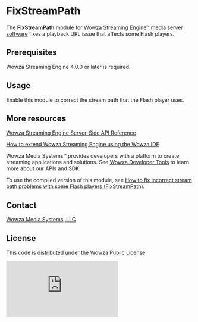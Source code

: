 # FixStreamPath
The **FixStreamPath** module for [Wowza Streaming Engine™ media server software](https://www.wowza.com/products/streaming-engine) fixes a playback URL issue that affects some Flash players.

## Prerequisites
Wowza Streaming Engine 4.0.0 or later is required.

## Usage
Enable this module to correct the stream path that the Flash player uses.

## More resources
[Wowza Streaming Engine Server-Side API Reference](https://www.wowza.com/resources/WowzaStreamingEngine_ServerSideAPI.pdf)

[How to extend Wowza Streaming Engine using the Wowza IDE](https://www.wowza.com/forums/content.php?759-How-to-extend-Wowza-Streaming-Engine-using-the-Wowza-IDE)

Wowza Media Systems™ provides developers with a platform to create streaming applications and solutions. See [Wowza Developer Tools](https://www.wowza.com/resources/developers) to learn more about our APIs and SDK.

To use the compiled version of this module, see [How to fix incorrect stream path problems with some Flash players (FixStreamPath)](https://www.wowza.com/forums/content.php?348-How-to-fix-incorrect-stream-path-problems-with-some-Flash-players-%28ModuleFixStreamPath%29).

## Contact
[Wowza Media Systems, LLC](https://www.wowza.com/contact)

## License
This code is distributed under the [Wowza Public License](https://github.com/WowzaMediaSystems/wse-plugin-transcodercontrol/blob/master/LICENSE.txt).

![alt tag](http://wowzalogs.com/stats/githubimage.php?plugin=wse-plugin-fixstreampath)
